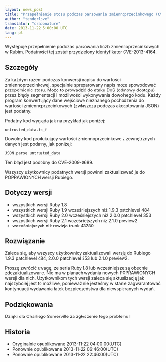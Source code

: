 ```yaml
---
layout: news_post
title: "Przepełnienie stosu podczas parsowania zmiennoprzecinkowego (CVE-2013-4164)"
author: "tenderlove"
translator: "crabonature"
date: 2013-11-22 5:00:00 UTC
lang: pl
---
```


Występuje przepełnienie podczas parsowania liczb zmiennoprzecinkowych w Rubim.
Podatności tej został przydzielony identyfikator CVE-2013-4164.

## Szczegóły

Za każdym razem podczas konwersji napisu do wartości zmiennoprzecinkowej,
specjalnie spreparowany napis może spowodować przepełnienie stosu. Może to
prowadzić do ataku DoS (odmowy dostępu) przez błędy segmentacji i możliwości
wykonywania dowolnego kodu. Każdy program konwertujący dane wejściowe nieznanego
pochodzenia do wartości zmiennoprzecinkowych
(zwłaszcza podczas akceptowania JSON) jest podatny.

Podatny kod wygląda jak na przykład jak poniżej:

    untrusted_data.to_f

Dowolny kod produkujący wartości zmiennoprzecinkowe z zewnętrznych danych
jest podatny, jak poniżej:

    JSON.parse untrusted_data

Ten błąd jest podobny do CVE-2009-0689.

Wszyscy użytkownicy podatnych wersji powinni zaktualizować je do
POPRAWIONYCH wersji Rubiego.

## Dotyczy wersji

* wszystkich wersji Ruby 1.8
* wszystkich wersji Ruby 1.9 wcześniejszych niż 1.9.3 patchlevel 484
* wszystkich wersji Ruby 2.0 wcześniejszych niż 2.0.0 patchlevel 353
* wszystkich wersji Ruby 2.1 wcześniejszych niż 2.1.0 preview2
* wcześniejszych niż rewizja trunk 43780

## Rozwiązanie

Zaleca się, aby wszyscy użytkownicy zaktualizowali wersję do
Rubiego 1.9.3 patchlevel 484, 2.0.0 patchlevel 353 lub 2.1.0 preview2.

Proszę zwrócić uwagę, że seria Ruby 1.8 lub wcześniejsze są obecnie
zdezaktualizowane.  Nie ma w planach wydania nowych POPRAWIONYCH wersji dla
nich. Użytkownikom tych wersji zaleca się aktualizację jak najszybciej jest to
możliwe, ponieważ nie jesteśmy w stanie zagwarantować kontynuacji wydawania
łatek bezpieczeństwa dla niewspieranych wydań.

## Podziękowania

Dzięki dla Charliego Somerville za zgłoszenie tego problemu!

## Historia

* Oryginalnie opublikowane 2013-11-22 04:00:00(UTC)
* Ponownie opublikowane 2013-11-22 06:46:00(UTC)
* Ponownie opublikowane 2013-11-22 22:46:00(UTC)
